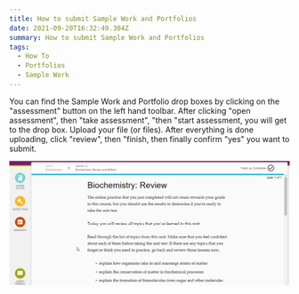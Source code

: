 ```yaml
---
title: How to submit Sample Work and Portfolios
date: 2021-09-20T16:32:49.304Z
summary: How to submit Sample Work and Portfolios
tags:
  - How To
  - Portfolios
  - Sample Work
---
```

You can find the Sample Work and Portfolio drop boxes by clicking on the "assessment" button on the left hand toolbar. After clicking "open assessment", then "take assessment", "then "start assessment, you will get to the drop box. Upload your file (or files). After everything is done uploading, click "review", then "finish, then finally confirm "yes" you want to submit.

![An animation demonstrating how to submit to a drop box](/static/img/upload-sample-work-and-portfolios.gif)
